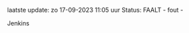 laatste update: 
zo 17-09-2023 11:05   uur 
Status: FAALT - fout - 
<div class="service R">Jenkins</div>